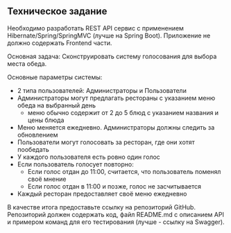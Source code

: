 ## Техническое задание

Необходимо разработать REST API сервис с применением Hibernate/Spring/SpringMVC (лучше на Spring Boot). Приложение не
должно содержать Frontend части.

Основная задача: Сконструировать систему голосования для выбора места обеда.

Основные параметры системы:

- 2 типа пользователей: Администраторы и Пользователи
- Администраторы могут предлагать рестораны с указанием меню обеда на выбранный день
  - меню обычно содержит от 2 до 5 блюд с указанием названия и цены блюда
- Меню меняется ежедневно. Администраторы должны следить за обновлением
- Пользователи могут голосовать за ресторан, где они хотят пообедать
- У каждого пользователя есть ровно один голос
- Если пользователь голосует повторно:
  - Если голос отдан до 11:00, считается, что пользователь поменял своё мнение
  - Если голос отдан в 11:00 и позже, голос не засчитывается
- Каждый ресторан предоставляет своё меню ежедневно

В качестве итога предоставьте ссылку на репозиторий GitHub. Репозиторий должен содержать код, файл README.md с описанием
API и примером команд для его тестирования (лучше - ссылку на Swagger).
